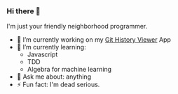 ### Hi there 👋

I'm just your friendly neighborhood programmer.

- 🔭 I’m currently working on my [Git History Viewer](https://github.com/ikem-krueger/git-history-viewer) App
- 🌱 I’m currently learning:
  -  Javascript
  -  TDD
  -  Algebra for machine learning
- 💬 Ask me about: anything
- ⚡ Fun fact: I'm dead serious.
